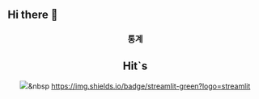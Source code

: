 ## Hi there 👋

<h3 align="center">통계</h3>
<div align="center">



## Hit`s
<a href="https://hits.seeyoufarm.com"><img src="https://hits.seeyoufarm.com/api/count/incr/badge.svg?url=https%3A%2F%2Fgithub.com%2Fgreenmilk1531%2Fgreenmilk1531&count_bg=%2379C83D&title_bg=%23555555&icon=&icon_color=%23E7E7E7&title=hits&edge_flat=false"/></a>&nbsp 
https://img.shields.io/badge/streamlit-green?logo=streamlit

